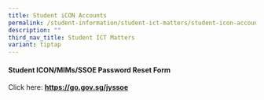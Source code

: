 ```yaml
---
title: Student iCON Accounts
permalink: /student-information/student-ict-matters/student-icon-accounts/
description: ""
third_nav_title: Student ICT Matters
variant: tiptap
---
```

<h4><strong>Student ICON/MIMs/SSOE Password Reset Form</strong></h4>
<p>Click here:&nbsp;<strong><a href="https://go.gov.sg/jyssoe" rel="noopener noreferrer nofollow" target="_blank"><u>https://go.gov.sg/jyssoe</u></a></strong>
</p>
<p></p>